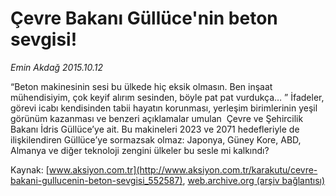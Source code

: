 # Çevre Bakanı Güllüce'nin beton sevgisi!

*Emin Akdağ 2015.10.12*

<div class="pNewsDetailMainContent ctx_content" itemprop="articleBody">
 <p>
  “Beton makinesinin sesi bu ülkede hiç eksik olmasın. Ben inşaat mühendisiyim, çok keyif alırım sesinden, böyle pat pat vurdukça… ” İfadeler, görevi icabı kendisinden tabii hayatın korunması, yerleşim birimlerinin yeşil görünüm kazanması ve benzeri açıklamalar umulan  Çevre ve Şehircilik Bakanı İdris Güllüce’ye ait. Bu makineleri 2023 ve 2071 hedefleriyle de ilişkilendiren Güllüce’ye sormazsak olmaz: Japonya, Güney Kore, ABD, Almanya ve diğer teknoloji zengini ülkeler bu sesle mi kalkındı?
 </p>
</div>


Kaynak: [www.aksiyon.com.tr](http://www.aksiyon.com.tr/karakutu/cevre-bakani-gullucenin-beton-sevgisi_552587), [web.archive.org (arşiv bağlantısı)](http://web.archive.org/web/20160206100617/http://www.aksiyon.com.tr/karakutu/cevre-bakani-gullucenin-beton-sevgisi_552587)
